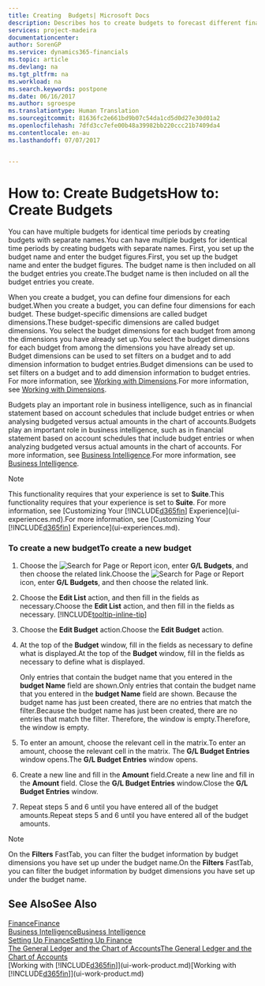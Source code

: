 ```yaml
---
title: Creating  Budgets| Microsoft Docs
description: Describes hos to create budgets to forecast different financial activities and assign dimensions for business intelligence purposes.
services: project-madeira
documentationcenter: 
author: SorenGP
ms.service: dynamics365-financials
ms.topic: article
ms.devlang: na
ms.tgt_pltfrm: na
ms.workload: na
ms.search.keywords: postpone
ms.date: 06/16/2017
ms.author: sgroespe
ms.translationtype: Human Translation
ms.sourcegitcommit: 81636fc2e661bd9b07c54da1cd5d0d27e30d01a2
ms.openlocfilehash: 7dfd3cc7efe00b48a39982bb220ccc21b7409da4
ms.contentlocale: en-au
ms.lasthandoff: 07/07/2017


---
```

# <a name="how-to-create--budgets"></a><span data-ttu-id="63577-103">How to: Create  Budgets</span><span class="sxs-lookup"><span data-stu-id="63577-103">How to: Create  Budgets</span></span>
<span data-ttu-id="63577-104">You can have multiple budgets for identical time periods by creating budgets with separate names.</span><span class="sxs-lookup"><span data-stu-id="63577-104">You can have multiple budgets for identical time periods by creating budgets with separate names.</span></span> <span data-ttu-id="63577-105">First, you set up the budget name and enter the budget figures.</span><span class="sxs-lookup"><span data-stu-id="63577-105">First, you set up the budget name and enter the budget figures.</span></span> <span data-ttu-id="63577-106">The budget name is then included on all the budget entries you create.</span><span class="sxs-lookup"><span data-stu-id="63577-106">The budget name is then included on all the budget entries you create.</span></span>  

 <span data-ttu-id="63577-107">When you create a budget, you can define four dimensions for each budget.</span><span class="sxs-lookup"><span data-stu-id="63577-107">When you create a budget, you can define four dimensions for each budget.</span></span> <span data-ttu-id="63577-108">These budget\-specific dimensions are called budget dimensions.</span><span class="sxs-lookup"><span data-stu-id="63577-108">These budget\-specific dimensions are called budget dimensions.</span></span> <span data-ttu-id="63577-109">You select the budget dimensions for each budget from among the dimensions you have already set up.</span><span class="sxs-lookup"><span data-stu-id="63577-109">You select the budget dimensions for each budget from among the dimensions you have already set up.</span></span> <span data-ttu-id="63577-110">Budget dimensions can be used to set filters on a budget and to add dimension information to budget entries.</span><span class="sxs-lookup"><span data-stu-id="63577-110">Budget dimensions can be used to set filters on a budget and to add dimension information to budget entries.</span></span> <span data-ttu-id="63577-111">For more information, see [Working with Dimensions](finance-dimensions.md).</span><span class="sxs-lookup"><span data-stu-id="63577-111">For more information, see [Working with Dimensions](finance-dimensions.md).</span></span>

 <span data-ttu-id="63577-112">Budgets play an important role in business intelligence, such as in financial statement based on account schedules that include budget entries or when analysing budgeted versus actual amounts in the chart of accounts.</span><span class="sxs-lookup"><span data-stu-id="63577-112">Budgets play an important role in business intelligence, such as in financial statement based on account schedules that include budget entries or when analyzing budgeted versus actual amounts in the chart of accounts.</span></span> <span data-ttu-id="63577-113">For more information, see [Business Intelligence](bi.md).</span><span class="sxs-lookup"><span data-stu-id="63577-113">For more information, see [Business Intelligence](bi.md).</span></span>   

 > [!NOTE]  
>   <span data-ttu-id="63577-114">This functionality requires that your experience is set to **Suite**.</span><span class="sxs-lookup"><span data-stu-id="63577-114">This functionality requires that your experience is set to **Suite**.</span></span> <span data-ttu-id="63577-115">For more information, see [Customizing Your [!INCLUDE[d365fin](includes/d365fin_md.md)] Experience](ui-experiences.md).</span><span class="sxs-lookup"><span data-stu-id="63577-115">For more information, see [Customizing Your [!INCLUDE[d365fin](includes/d365fin_md.md)] Experience](ui-experiences.md).</span></span>  

### <a name="to-create-a-new-budget"></a><span data-ttu-id="63577-116">To create a new budget</span><span class="sxs-lookup"><span data-stu-id="63577-116">To create a new budget</span></span>  

1. <span data-ttu-id="63577-117">Choose the ![Search for Page or Report](media/ui-search/search_small.png "Search for Page or Report icon") icon, enter **G/L Budgets**, and then choose the related link.</span><span class="sxs-lookup"><span data-stu-id="63577-117">Choose the ![Search for Page or Report](media/ui-search/search_small.png "Search for Page or Report icon") icon, enter **G/L Budgets**, and then choose the related link.</span></span>  
2. <span data-ttu-id="63577-118">Choose the **Edit List** action, and then fill in the fields as necessary.</span><span class="sxs-lookup"><span data-stu-id="63577-118">Choose the **Edit List** action, and then fill in the fields as necessary.</span></span> [!INCLUDE[tooltip-inline-tip](includes/tooltip-inline-tip_md.md)]  
3. <span data-ttu-id="63577-119">Choose the **Edit Budget** action.</span><span class="sxs-lookup"><span data-stu-id="63577-119">Choose the **Edit Budget** action.</span></span>
4. <span data-ttu-id="63577-120">At the top of the **Budget** window, fill in the fields as necessary to define what is displayed.</span><span class="sxs-lookup"><span data-stu-id="63577-120">At the top of the **Budget** window, fill in the fields as necessary to define what is displayed.</span></span>  

    <span data-ttu-id="63577-121">Only entries that contain the budget name that you entered in the **budget Name** field are shown.</span><span class="sxs-lookup"><span data-stu-id="63577-121">Only entries that contain the budget name that you entered in the **budget Name** field are shown.</span></span> <span data-ttu-id="63577-122">Because the budget name has just been created, there are no entries that match the filter.</span><span class="sxs-lookup"><span data-stu-id="63577-122">Because the budget name has just been created, there are no entries that match the filter.</span></span> <span data-ttu-id="63577-123">Therefore, the window is empty.</span><span class="sxs-lookup"><span data-stu-id="63577-123">Therefore, the window is empty.</span></span>  
5. <span data-ttu-id="63577-124">To enter an amount, choose the relevant cell in the matrix.</span><span class="sxs-lookup"><span data-stu-id="63577-124">To enter an amount, choose the relevant cell in the matrix.</span></span> <span data-ttu-id="63577-125">The **G/L Budget Entries** window opens.</span><span class="sxs-lookup"><span data-stu-id="63577-125">The **G/L Budget Entries** window opens.</span></span>  
6. <span data-ttu-id="63577-126">Create a new line and fill in the **Amount** field.</span><span class="sxs-lookup"><span data-stu-id="63577-126">Create a new line and fill in the **Amount** field.</span></span> <span data-ttu-id="63577-127">Close the **G/L Budget Entries** window.</span><span class="sxs-lookup"><span data-stu-id="63577-127">Close the **G/L Budget Entries** window.</span></span>  
7. <span data-ttu-id="63577-128">Repeat steps 5 and 6 until you have entered all of the budget amounts.</span><span class="sxs-lookup"><span data-stu-id="63577-128">Repeat steps 5 and 6 until you have entered all of the budget amounts.</span></span>  

> [!NOTE]  
>  <span data-ttu-id="63577-129">On the **Filters** FastTab, you can filter the budget information by budget dimensions you have set up under the budget name.</span><span class="sxs-lookup"><span data-stu-id="63577-129">On the **Filters** FastTab, you can filter the budget information by budget dimensions you have set up under the budget name.</span></span>   

## <a name="see-also"></a><span data-ttu-id="63577-130">See Also</span><span class="sxs-lookup"><span data-stu-id="63577-130">See Also</span></span>
[<span data-ttu-id="63577-131">Finance</span><span class="sxs-lookup"><span data-stu-id="63577-131">Finance</span></span>](finance.md)  
[<span data-ttu-id="63577-132">Business Intelligence</span><span class="sxs-lookup"><span data-stu-id="63577-132">Business Intelligence</span></span>](bi.md)  
[<span data-ttu-id="63577-133">Setting Up Finance</span><span class="sxs-lookup"><span data-stu-id="63577-133">Setting Up Finance</span></span>](finance-setup-finance.md)  
[<span data-ttu-id="63577-134">The General Ledger and the Chart of Accounts</span><span class="sxs-lookup"><span data-stu-id="63577-134">The General Ledger and the Chart of Accounts</span></span>](finance-general-ledger.md)  
<span data-ttu-id="63577-135">[Working with [!INCLUDE[d365fin](includes/d365fin_md.md)]](ui-work-product.md)</span><span class="sxs-lookup"><span data-stu-id="63577-135">[Working with [!INCLUDE[d365fin](includes/d365fin_md.md)]](ui-work-product.md)</span></span>  

